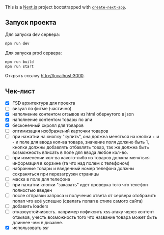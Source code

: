 This is a [Next.js](https://nextjs.org) project bootstrapped with [`create-next-app`](https://nextjs.org/docs/app/api-reference/cli/create-next-app).

## Запуск проекта

Для запуска dev сервера:

```bash
npm run dev
```

Для запуска prod сервера:

```bash
npm run build
npm run start
```

Открыть ссылку [http://localhost:3000](http://localhost:3000).

## Чек-лист

- [x] FSD архитектура для проекта
- [ ] визуал по фигме (частично)
- [x] наполнение контентом отзывов из html обернутого в json
- [x] наполнение контентом товары по апи
- [x] бесконечный скролл для товаров
- [ ] оптимизация изображений карточки товаров
- [ ] при нажатии на кнопку "купить", она должна меняться на кнопки + и - и поле для ввода кол-ва товара, значение поля должно быть 1, кнопки должны добавлять отбавлять товар, так же должна быть возможность вписать в поле для ввода любое кол-во.
- [ ] при изменении кол-ва какого-либо из товаров должна меняться информация в корзине (та что над полем с телефоном)
- [ ] набранные товары и введенный номер телефона должны сохраняться при перезагрузки страницы
- [ ] маска в поле для телефона
- [ ] при нажатии кнопки "заказать" идет проверка того что телефон полностью введен
- [ ] после отправки запроса и получения ответа от сервера отобразить попап что всё успешно (сделать попап в стиле самого сайта)
- [ ] добавить loaders
- [ ] отказоустойчивость. например пофиксить xss атаку через контент отзывов, учесть возможность того что название товара может быть длиннее чем в дизайне.
- [x] использовать ssr
